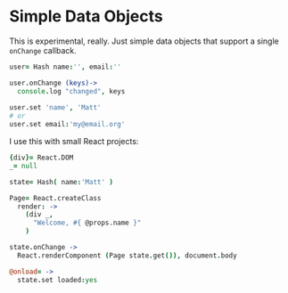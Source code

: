 # Simple Data Objects

This is experimental, really. Just simple data objects that support a single `onChange` callback.

```coffeescript
user= Hash name:'', email:''

user.onChange (keys)->
  console.log "changed", keys
  
user.set 'name', 'Matt'
# or
user.set email:'my@email.org'
```

I use this with small React projects:

```coffeescript
{div}= React.DOM
_= null

state= Hash( name:'Matt' )

Page= React.createClass
  render: ->
    (div _,
      "Welcome, #{ @props.name }"
    )

state.onChange ->
  React.renderComponent (Page state.get()), document.body

@onload= ->
  state.set loaded:yes
```
